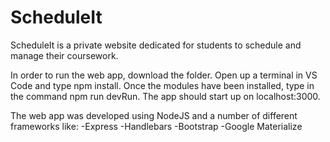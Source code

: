 # ScheduleIt
ScheduleIt is a private website dedicated for students to schedule and manage their coursework. 

In order to run the web app, download the folder. Open up a terminal in VS Code and type npm install. Once the modules have been installed, type in the command npm run devRun. The app should start up on localhost:3000.

The web app was developed using NodeJS and a number of different frameworks like:
-Express
-Handlebars
-Bootstrap
-Google Materialize


